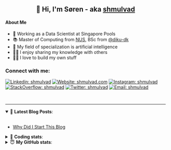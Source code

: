 <h2 align="center">
	👋 Hi, I'm Søren - aka <a href="https://shmulvad.com">shmulvad</a>
</h2>

#### About Me
- 🤖 Working as a Data Scientist at Singapore Pools
- 📚 Master of Computing from [NUS], BSc from [@diku-dk]
- 🧠 My field of specialization is artificial intelligence
- 👨‍🏫 I enjoy sharing my knowledge with others
- 👨‍💻 I love to build my own stuff

### Connect with me:

[![Linkedin: shmulvad](https://img.shields.io/badge/shmulvad-blue?style=flat&logo=Linkedin&logoColor=white)][linkedin]
[![Website: shmulvad.com](https://img.shields.io/badge/shmulvad.com-47CCCC?&style=flat&logo=Google-Chrome&logoColor=white)][website]
[![Instagram: shmulvad](https://img.shields.io/badge/-@shmulvad-purple?style=flat&logo=Instagram&logoColor=white)][instagram]
[![StackOverflow: shmulvad](https://img.shields.io/badge/shmulvad-FE7A16?style=flat&logo=stack-overflow&logoColor=white)][stackOverflow]
[![Twitter: shmulvad](https://img.shields.io/badge/@shmulvad-1ca0f1?style=flat&logo=twitter&logoColor=white)][twitter]
[![Email: shmulvad](https://img.shields.io/badge/shmulvad-D14836?style=flat&logo=gmail&logoColor=white)][mail]

<br />

---

<details open>
 <summary>📕 <b>Latest Blog Posts</b>: </summary>

<br>

<!-- BLOG-POST-LIST:START -->
- [Why Did I Start This Blog](https://shmulvad.com/blog/why-did-start-this-blog)
<!-- BLOG-POST-LIST:END -->

</details>

<!-- --- -->

<details>
 <summary>🤖 <b>Coding stats</b>: </summary>

<br>

NOTE: Doesn't track coding at work or work done in environments such as Jupyter Notebooks.

<!--START_SECTION:waka-->
![Code Time](http://img.shields.io/badge/Code%20Time-2%2C068%20hrs%2016%20mins-blue)

**I'm a Night 🦉** 

```text
🌞 Morning                505 commits         ██░░░░░░░░░░░░░░░░░░░░░░░   08.77 % 
🌆 Daytime                1505 commits        ███████░░░░░░░░░░░░░░░░░░   26.13 % 
🌃 Evening                2434 commits        ███████████░░░░░░░░░░░░░░   42.26 % 
🌙 Night                  1315 commits        ██████░░░░░░░░░░░░░░░░░░░   22.83 % 
```


📊 **This Week I Spent My Time On** 

```text
💬 Programming Languages: 
Python                   16 hrs 42 mins      ████████████████░░░░░░░░░   65.30 % 
HTML                     6 hrs 1 min         ██████░░░░░░░░░░░░░░░░░░░   23.52 % 
Other                    1 hr 2 mins         █░░░░░░░░░░░░░░░░░░░░░░░░   04.10 % 
CSV                      43 mins             █░░░░░░░░░░░░░░░░░░░░░░░░   02.83 % 
CSS                      27 mins             ░░░░░░░░░░░░░░░░░░░░░░░░░   01.76 % 

🔥 Editors: 
VS Code                  24 hrs 27 mins      ████████████████████████░   95.59 % 
Zsh                      1 hr 1 min          █░░░░░░░░░░░░░░░░░░░░░░░░   03.99 % 
Sublime Text             6 mins              ░░░░░░░░░░░░░░░░░░░░░░░░░   00.43 % 

🐱‍💻 Projects: 
datapakke-interface      18 hrs 29 mins      ██████████████████░░░░░░░   72.26 % 
econ_model_src2          2 hrs 32 mins       ██░░░░░░░░░░░░░░░░░░░░░░░   09.93 % 
hit-locator              1 hr 22 mins        █░░░░░░░░░░░░░░░░░░░░░░░░   05.36 % 
overvaagning-admin       1 hr 10 mins        █░░░░░░░░░░░░░░░░░░░░░░░░   04.57 % 
company-scrapers         1 hr 9 mins         █░░░░░░░░░░░░░░░░░░░░░░░░   04.53 % 
```


 Last Updated on 07/08/2023 18:40:25 UTC
<!--END_SECTION:waka-->

</details>

<!-- --- -->

<details>
 <summary>😇 <b>My GitHub stats</b>: </summary>

<br>

<img align="left" alt="shmulvad's Github Stats" src="https://github-readme-stats.vercel.app/api?username=shmulvad&show_icons=true&hide_border=true" />

</details>



[website]: https://shmulvad.com
[twitter]: https://twitter.com/shmulvad
[linkedin]: https://linkedin.com/in/shmulvad
[instagram]: https://instagram.com/shmulvad
[stackOverflow]: https://stackoverflow.com/users/9248793/shmulvad
[mail]: mailto:shmulvad@gmail.com
[@diku-dk]: https://github.com/diku-dk
[github]: https://github.com/shmulvad
[NUS]: https://www.nus.edu.sg